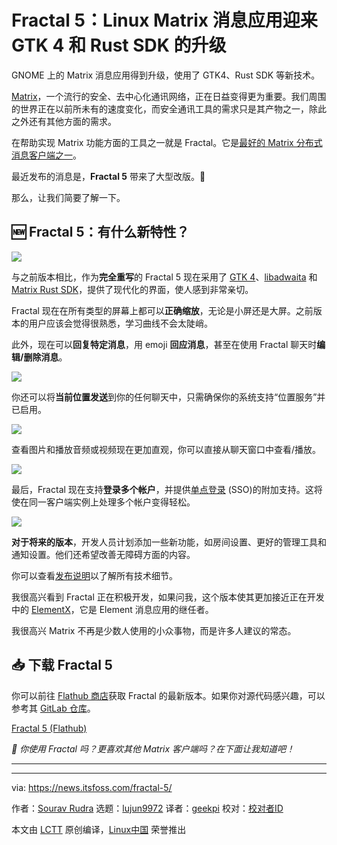 [#]: subject: "Fractal 5: Linux Matrix Messaging App Level-Up with GTK 4 and Rust SDK"
[#]: via: "https://news.itsfoss.com/fractal-5/"
[#]: author: "Sourav Rudra https://news.itsfoss.com/author/sourav/"
[#]: collector: "lujun9972/lctt-scripts-1700446145"
[#]: translator: "geekpi"
[#]: reviewer: " "
[#]: publisher: " "
[#]: url: " "

Fractal 5：Linux Matrix 消息应用迎来 GTK 4 和 Rust SDK 的升级
======
GNOME 上的 Matrix 消息应用得到升级，使用了 GTK4、Rust SDK 等新技术。

[Matrix][1]，一个流行的安全、去中心化通讯网络，正在日益变得更为重要。我们周围的世界正在以前所未有的速度变化，而安全通讯工具的需求只是其产物之一，除此之外还有其他方面的需求。

在帮助实现 Matrix 功能方面的工具之一就是 Fractal。它是[最好的 Matrix 分布式消息客户端之一][2]。

最近发布的消息是，**Fractal 5** 带来了大型改版。🎉

那么，让我们简要了解一下。

## 🆕 Fractal 5：有什么新特性？

![][3]

与之前版本相比，作为**完全重写**的 Fractal 5 现在采用了 [GTK 4][4]、[libadwaita][5] 和 [Matrix Rust SDK][6]，提供了现代化的界面，使人感到非常亲切。

Fractal 现在在所有类型的屏幕上都可以**正确缩放**，无论是小屏还是大屏。之前版本的用户应该会觉得很熟悉，学习曲线不会太陡峭。

此外，现在可以**回复特定消息**，用 emoji **回应消息**，甚至在使用 Fractal 聊天时**编辑/删除消息**。

![][7]

你还可以将**当前位置发送**到你的任何聊天中，只需确保你的系统支持“位置服务”并已启用。

![][8]

查看图片和播放音频或视频现在更加直观，你可以直接从聊天窗口中查看/播放。

![][9]

最后，Fractal 现在支持**登录多个帐户**，并提供[单点登录][10] (SSO)的附加支持。这将使在同一客户端实例上处理多个帐户变得轻松。

![][11]

**对于将来的版本**，开发人员计划添加一些新功能，如房间设置、更好的管理工具和通知设置。他们还希望改善无障碍方面的内容。

你可以查看[发布说明][12]以了解所有技术细节。

我很高兴看到 Fractal 正在积极开发，如果问我，这个版本使其更加接近正在开发中的 [ElementX][13]，它是 Element 消息应用的继任者。

我很高兴 Matrix 不再是少数人使用的小众事物，而是许多人建议的常态。

## 📥 下载 Fractal 5

你可以前往 [Flathub 商店][15]获取 Fractal 的最新版本。如果你对源代码感兴趣，可以参考其 [GitLab 仓库][16]。

[Fractal 5 (Flathub)][15]

_💬 你使用 Fractal 吗？更喜欢其他 Matrix 客户端吗？在下面让我知道吧！_

* * *

--------------------------------------------------------------------------------

via: https://news.itsfoss.com/fractal-5/

作者：[Sourav Rudra][a]
选题：[lujun9972][b]
译者：[geekpi](https://github.com/geekpi)
校对：[校对者ID](https://github.com/校对者ID)

本文由 [LCTT](https://github.com/LCTT/TranslateProject) 原创编译，[Linux中国](https://linux.cn/) 荣誉推出

[a]: https://news.itsfoss.com/author/sourav/
[b]: https://github.com/lujun9972
[1]: https://matrix.org/
[2]: https://itsfoss.com/best-matrix-clients/
[3]: https://news.itsfoss.com/content/images/2023/11/Fractal_5_a.png
[4]: https://blog.gtk.org/2020/12/16/gtk-4-0/
[5]: https://gitlab.gnome.org/GNOME/libadwaita
[6]: https://github.com/matrix-org/matrix-rust-sdk
[7]: https://news.itsfoss.com/content/images/2023/11/Fractal_5_c.png
[8]: https://news.itsfoss.com/content/images/2023/11/Fractal_5_d.png
[9]: https://news.itsfoss.com/content/images/2023/11/Fractal_5_e.png
[10]: https://matrix.org/docs/older/client-sso-guide/
[11]: https://news.itsfoss.com/content/images/2023/11/Fractal_5_f.png
[12]: https://gitlab.gnome.org/GNOME/fractal/-/releases/5
[13]: https://news.itsfoss.com/element-x-matrix-2/
[14]: https://news.itsfoss.com/content/images/size/w256h256/2022/08/android-chrome-192x192.png
[15]: https://flathub.org/apps/org.gnome.Fractal
[16]: https://gitlab.gnome.org/GNOME/fractal
